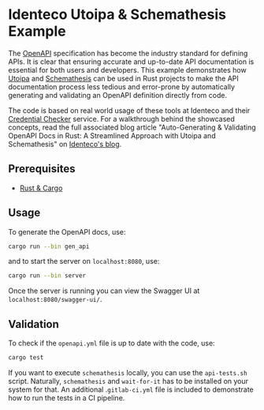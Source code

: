 # Identeco Utoipa & Schemathesis Example

The [OpenAPI](https://www.openapis.org/) specification has become the industry standard for defining APIs.
It is clear that ensuring accurate and up-to-date API documentation is essential for both users and developers.
This example demonstrates how [Utoipa](https://github.com/juhaku/utoipa) and [Schemathesis](https://github.com/schemathesis/schemathesis) can be used in Rust projects to make the API documentation process less tedious and error-prone by automatically generating and validating an OpenAPI definition directly from code.

The code is based on real world usage of these tools at Identeco and their [Credential Checker](https://identeco.de/en/products/credential-check/) service.
For a walkthrough behind the showcased concepts, read the full associated blog article "Auto-Generating & Validating OpenAPI Docs in Rust: A Streamlined Approach with Utoipa and Schemathesis" on [Identeco's blog](https://identeco.de/en/blog/).

## Prerequisites

- [Rust & Cargo](https://www.rust-lang.org/tools/install)

## Usage

To generate the OpenAPI docs, use:

```bash
cargo run --bin gen_api
```

and to start the server on `localhost:8080`, use:

```bash
cargo run --bin server
```

Once the server is running you can view the Swagger UI at `localhost:8080/swagger-ui/`.

## Validation

To check if the `openapi.yml` file is up to date with the code, use:

```bash
cargo test
```

If you want to execute `schemathesis` locally, you can use the `api-tests.sh` script.
Naturally, `schemathesis` and `wait-for-it` has to be installed on your system for that.
An additional .`gitlab-ci.yml` file is included to demonstrate how to run the tests in a CI pipeline.
